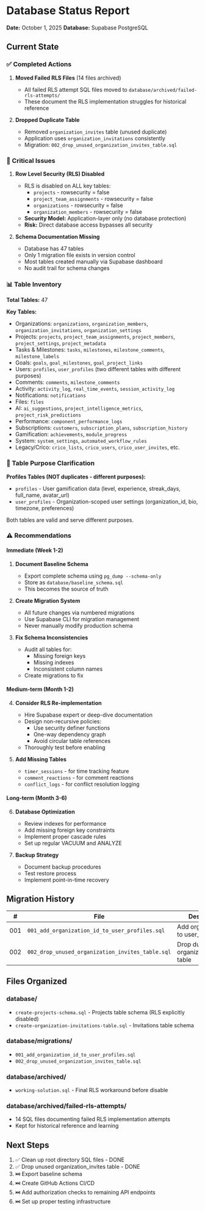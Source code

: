 # Database Status Report

**Date:** October 1, 2025
**Database:** Supabase PostgreSQL

## Current State

### ✅ Completed Actions

1. **Moved Failed RLS Files** (14 files archived)
   - All failed RLS attempt SQL files moved to `database/archived/failed-rls-attempts/`
   - These document the RLS implementation struggles for historical reference

2. **Dropped Duplicate Table**
   - Removed `organization_invites` table (unused duplicate)
   - Application uses `organization_invitations` consistently
   - Migration: `002_drop_unused_organization_invites_table.sql`

### 🔴 Critical Issues

1. **Row Level Security (RLS) Disabled**
   - RLS is disabled on ALL key tables:
     - `projects` - rowsecurity = false
     - `project_team_assignments` - rowsecurity = false
     - `organizations` - rowsecurity = false
     - `organization_members` - rowsecurity = false
   - **Security Model:** Application-layer only (no database protection)
   - **Risk:** Direct database access bypasses all security

2. **Schema Documentation Missing**
   - Database has 47 tables
   - Only 1 migration file exists in version control
   - Most tables created manually via Supabase dashboard
   - No audit trail for schema changes

### 📊 Table Inventory

**Total Tables:** 47

**Key Tables:**
- Organizations: `organizations`, `organization_members`, `organization_invitations`, `organization_settings`
- Projects: `projects`, `project_team_assignments`, `project_members`, `project_settings`, `project_metadata`
- Tasks & Milestones: `tasks`, `milestones`, `milestone_comments`, `milestone_labels`
- Goals: `goals`, `goal_milestones`, `goal_project_links`
- Users: `profiles`, `user_profiles` (two different tables with different purposes)
- Comments: `comments`, `milestone_comments`
- Activity: `activity_log`, `real_time_events`, `session_activity_log`
- Notifications: `notifications`
- Files: `files`
- AI: `ai_suggestions`, `project_intelligence_metrics`, `project_risk_predictions`
- Performance: `component_performance_logs`
- Subscriptions: `customers`, `subscription_plans`, `subscription_history`
- Gamification: `achievements`, `module_progress`
- System: `system_settings`, `automated_workflow_rules`
- Legacy/Crico: `crico_lists`, `crico_users`, `crico_user_invites`, etc.

### 📝 Table Purpose Clarification

**Profiles Tables (NOT duplicates - different purposes):**
- `profiles` - User gamification data (level, experience, streak_days, full_name, avatar_url)
- `user_profiles` - Organization-scoped user settings (organization_id, bio, timezone, preferences)

Both tables are valid and serve different purposes.

### ⚠️ Recommendations

#### Immediate (Week 1-2)
1. **Document Baseline Schema**
   - Export complete schema using `pg_dump --schema-only`
   - Store as `database/baseline_schema.sql`
   - This becomes the source of truth

2. **Create Migration System**
   - All future changes via numbered migrations
   - Use Supabase CLI for migration management
   - Never manually modify production schema

3. **Fix Schema Inconsistencies**
   - Audit all tables for:
     - Missing foreign keys
     - Missing indexes
     - Inconsistent column names
   - Create migrations to fix

#### Medium-term (Month 1-2)
4. **Consider RLS Re-implementation**
   - Hire Supabase expert or deep-dive documentation
   - Design non-recursive policies:
     - Use security definer functions
     - One-way dependency graph
     - Avoid circular table references
   - Thoroughly test before enabling

5. **Add Missing Tables**
   - `timer_sessions` - for time tracking feature
   - `comment_reactions` - for comment reactions
   - `conflict_logs` - for conflict resolution logging

#### Long-term (Month 3-6)
6. **Database Optimization**
   - Review indexes for performance
   - Add missing foreign key constraints
   - Implement proper cascade rules
   - Set up regular VACUUM and ANALYZE

7. **Backup Strategy**
   - Document backup procedures
   - Test restore process
   - Implement point-in-time recovery

## Migration History

| # | File | Description | Status |
|---|------|-------------|--------|
| 001 | `001_add_organization_id_to_user_profiles.sql` | Add organization_id to user_profiles | ✅ Applied |
| 002 | `002_drop_unused_organization_invites_table.sql` | Drop duplicate organization_invites table | ✅ Applied |

## Files Organized

### database/
- `create-projects-schema.sql` - Projects table schema (RLS explicitly disabled)
- `create-organization-invitations-table.sql` - Invitations table schema

### database/migrations/
- `001_add_organization_id_to_user_profiles.sql`
- `002_drop_unused_organization_invites_table.sql`

### database/archived/
- `working-solution.sql` - Final RLS workaround before disable

### database/archived/failed-rls-attempts/
- 14 SQL files documenting failed RLS implementation attempts
- Kept for historical reference and learning

## Next Steps

1. ✅ Clean up root directory SQL files - DONE
2. ✅ Drop unused organization_invites table - DONE
3. ⏭️ Export baseline schema
4. ⏭️ Create GitHub Actions CI/CD
5. ⏭️ Add authorization checks to remaining API endpoints
6. ⏭️ Set up proper testing infrastructure

